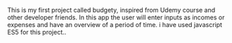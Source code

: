 This is my first project called budgety, inspired from Udemy course and other developer friends. In this app the user will enter inputs as incomes or expenses and have an overview of a period of time. i have used javascript ES5 for this project..